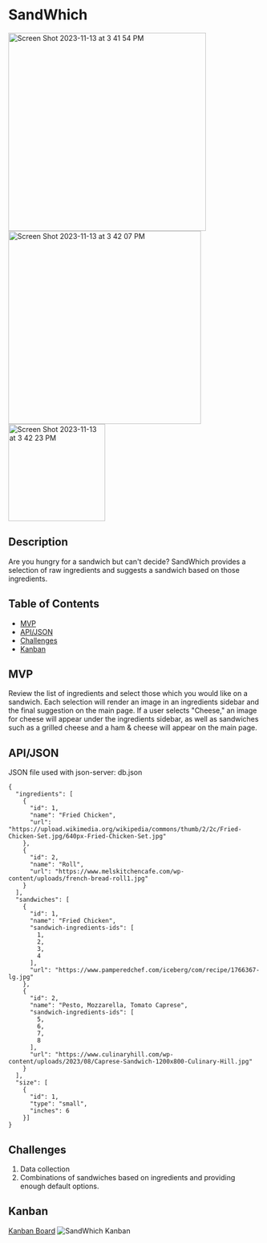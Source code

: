 # SandWhich

<img width="394" alt="Screen Shot 2023-11-13 at 3 41 54 PM" src="https://github.com/Sette94/phase-1-project-sandwhich/assets/147007475/f23ac41a-e3ad-4dd5-8516-0fddca63a0c4">

<img width="384" alt="Screen Shot 2023-11-13 at 3 42 07 PM" src="https://github.com/Sette94/phase-1-project-sandwhich/assets/147007475/9fc9dcb8-8661-430a-bc8f-33248198012f">

<img width="193" alt="Screen Shot 2023-11-13 at 3 42 23 PM" src="https://github.com/Sette94/phase-1-project-sandwhich/assets/147007475/e77a0b1e-c65d-4e49-a20d-afb44558f4ab">

## Description

Are you hungry for a sandwich but can't decide? SandWhich provides a selection of raw ingredients and suggests a sandwich based on those ingredients.

## Table of Contents

- [MVP](#MVP)
- [API/JSON](#API/JSON)
- [Challenges](#Challenges)
- [Kanban](#Kanban)

## MVP

Review the list of ingredients and select those which you would like on a sandwich. Each selection will render an image in an ingredients sidebar and the final suggestion on the main page. If a user selects "Cheese," an image for cheese will appear under the ingredients sidebar, as well as sandwiches such as a grilled cheese and a ham & cheese will appear on the main page.

## API/JSON

JSON file used with json-server: db.json


```
{
  "ingredients": [
    {
      "id": 1,
      "name": "Fried Chicken",
      "url": "https://upload.wikimedia.org/wikipedia/commons/thumb/2/2c/Fried-Chicken-Set.jpg/640px-Fried-Chicken-Set.jpg"
    },
    {
      "id": 2,
      "name": "Roll",
      "url": "https://www.melskitchencafe.com/wp-content/uploads/french-bread-roll1.jpg"
    }
  ],
  "sandwiches": [
    {
      "id": 1,
      "name": "Fried Chicken",
      "sandwich-ingredients-ids": [
        1,
        2,
        3,
        4
      ],
      "url": "https://www.pamperedchef.com/iceberg/com/recipe/1766367-lg.jpg"
    },
    {
      "id": 2,
      "name": "Pesto, Mozzarella, Tomato Caprese",
      "sandwich-ingredients-ids": [
        5,
        6,
        7,
        8
      ],
      "url": "https://www.culinaryhill.com/wp-content/uploads/2023/08/Caprese-Sandwich-1200x800-Culinary-Hill.jpg"
    }
  ],
  "size": [
    {
      "id": 1,
      "type": "small",
      "inches": 6
    }]
}

```

## Challenges

1. Data collection
2. Combinations of sandwiches based on ingredients and providing enough default options.

## Kanban

[Kanban Board](https://trello.com/b/GtB1xzf0/sandwhich)
![SandWhich Kanban](https://github.com/Sette94/phase-1-project-sandwhich/assets/63803745/88272cdf-e0bb-4fdd-991f-d2134ddc6d96)


